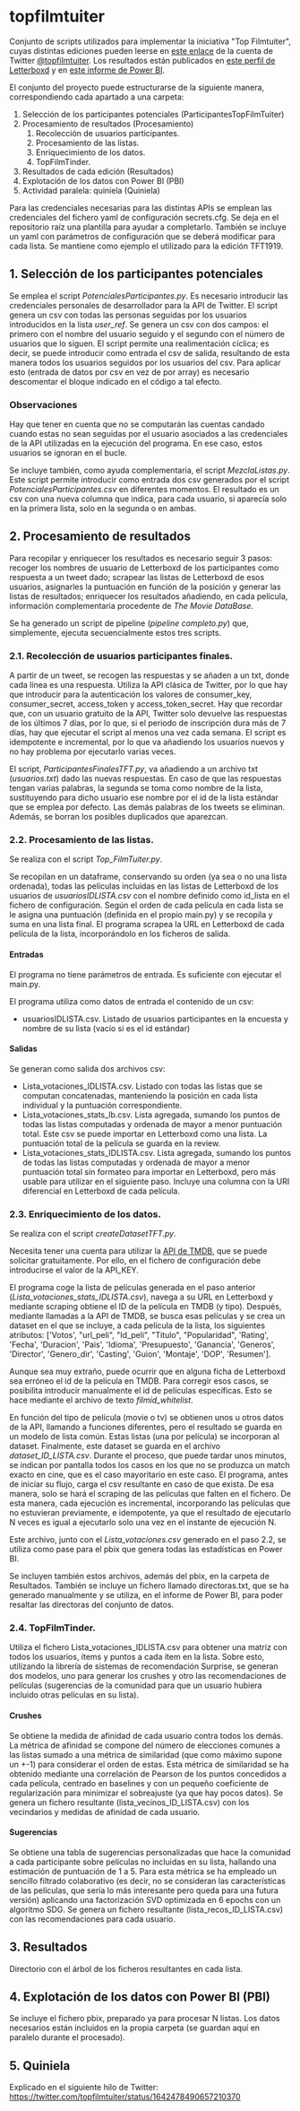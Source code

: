 # topfilmtuiter

Conjunto de scripts utilizados para implementar la iniciativa "Top Filmtuiter", cuyas distintas ediciones pueden leerse en [este enlace](https://twitter.com/topfilmtuiter/status/1643696016288280580) de la cuenta de Twitter [@topfilmtuiter](https://twitter.com/topfilmtuiter). Los resultados están publicados en [este perfil de Letterboxd](https://letterboxd.com/topfilmtuiter/lists/) y en [este informe de Power BI](https://app.powerbi.com/view?r=eyJrIjoiODhiOWQwMzUtNTVhYy00ZWYxLTk0MDEtNDRmNTQ1YWJjODk3IiwidCI6ImFmM2E0NDRiLTcwMWItNGVkNi05YzhlLTg0ZGE5MmQ0Zjk2OSIsImMiOjl9).

El conjunto del proyecto puede estructurarse de la siguiente manera, correspondiendo cada apartado a una carpeta:

1. Selección de los participantes potenciales (ParticipantesTopFilmTuiter)
2. Procesamiento de resultados (Procesamiento)
    1. Recolección de usuarios participantes.
    2. Procesamiento de las listas.
    3. Enriquecimiento de los datos.
    4. TopFilmTinder.
3. Resultados de cada edición (Resultados)
4. Explotación de los datos con Power BI (PBI)
5. Actividad paralela: quiniela (Quiniela)

Para las credenciales necesarias para las distintas APIs se emplean las credenciales del fichero yaml de configuración secrets.cfg. Se deja en el repositorio raíz una plantilla para ayudar a completarlo. También se incluye un yaml con parámetros de configuración que se deberá modificar para cada lista. Se mantiene como ejemplo el utilizado para la edición TFT1919.

## 1. Selección de los participantes potenciales

Se emplea el script *PotencialesParticipantes.py*. Es necesario introducir las credenciales personales de desarrollador para la API de Twitter. El script genera un csv con todas las personas seguidas por los usuarios introducidos en la lista *user_ref*. Se genera un csv con dos campos: el primero con el nombre del usuario seguido y el segundo con el número de usuarios que lo siguen. El script permite una realimentación cíclica; es decir, se puede introducir como entrada el csv de salida, resultando de esta manera todos los usuarios seguidos por los usuarios del csv. Para aplicar esto (entrada de datos por csv en vez de por array) es necesario descomentar el bloque indicado en el código a tal efecto.

### Observaciones
Hay que tener en cuenta que no se computarán las cuentas candado cuando estas no sean seguidas por el usuario asociados a las credenciales de la API utilizadas en la ejecución del programa. En ese caso, estos usuarios se ignoran en el bucle.  

Se incluye también, como ayuda complementaria, el script *MezclaListas.py*. Este script permite introducir como entrada dos csv generados por el script *PotencialesParticipantes.csv* en diferentes momentos. El resultado es un csv con una nueva columna que indica, para cada usuario, si aparecía solo en la primera lista, solo en la segunda o en ambas.

## 2. Procesamiento de resultados

Para recopilar y enriquecer los resultados es necesario seguir 3 pasos: recoger los nombres de usuario de Letterboxd de los participantes como respuesta a un tweet dado; scrapear las listas de Letterboxd de esos usuarios, asignarles la puntuación en función de la posición y generar las listas de resultados; enriquecer los resultados añadiendo, en cada película, información complementaria procedente de *The Movie DataBase*.

Se ha generado un script de pipeline (*pipeline completo.py*) que, simplemente, ejecuta secuencialmente estos tres scripts.

### 2.1. Recolección de usuarios participantes finales.

A partir de un tweet, se recogen las respuestas y se añaden a un txt, donde cada línea es una respuesta. Utiliza la API clásica de Twitter, por lo que hay que introducir para la autenticación los valores de consumer_key, consumer_secret, access_token y access_token_secret. Hay que recordar que, con un usuario gratuito de la API, Twitter solo devuelve las respuestas de los últimos 7 días, por lo que, si el periodo de inscripción dura más de 7 días, hay que ejecutar el script al menos una vez cada semana. El script es idempotente e incremental, por lo que va añadiendo los usuarios nuevos y no hay problema por ejecutarlo varias veces.

El script, *ParticipantesFinalesTFT.py*, va añadiendo a un archivo txt (*usuarios.txt*) dado las nuevas respuestas. En caso de que las respuestas tengan varias palabras, la segunda se toma como nombre de la lista, sustituyendo para dicho usuario ese nombre por el id de la lista estándar que se emplea por defecto. Las demás palabras de los tweets se eliminan. Además, se borran los posibles duplicados que aparezcan.

### 2.2. Procesamiento de las listas.

Se realiza con el script *Top_FilmTuiter.py*.

Se recopilan en un dataframe, conservando su orden (ya sea o no una lista ordenada), todas las películas incluidas en las listas de Letterboxd de los usuarios de *usuariosIDLISTA.csv* con el nombre definido como id_lista en el fichero de configuración.
Según el orden de cada película en cada lista se le asigna una puntuación (definida en el propio main.py) y se recopila y suma en una lista final. El programa scrapea la URL en Letterboxd de cada película de la lista, incorporándolo en los ficheros de salida.

#### Entradas
El programa no tiene parámetros de entrada. Es suficiente con ejecutar el main.py.

El programa utiliza como datos de entrada el contenido de un csv:
- usuariosIDLISTA.csv. Listado de usuarios participantes en la encuesta y nombre de su lista (vacío si es el id estándar)

#### Salidas
Se generan como salida dos archivos csv:
- Lista_votaciones_IDLISTA.csv. Listado con todas las listas que se computan concatenadas, manteniendo la posición en cada lista individual y la puntuación correspondiente.
- Lista_votaciones_stats_lb.csv. Lista agregada, sumando los puntos de todas las listas computadas y ordenada de mayor a menor puntuación total. Este csv se puede importar en Letterboxd como una lista. La puntuación total de la película se guarda en la review.
- Lista_votaciones_stats_IDLISTA.csv. Lista agregada, sumando los puntos de todas las listas computadas y ordenada de mayor a menor puntuación total sin formateo para importar en Letterboxd, pero más usable para utilizar en el siguiente paso. Incluye una columna con la URI diferencial en Letterboxd de cada película.


### 2.3. Enriquecimiento de los datos.

Se realiza con el script *createDatasetTFT.py*.

Necesita tener una cuenta para utilizar la [API de TMDB](https://developers.themoviedb.org/3/getting-started/introduction), que se puede solicitar gratuitamente. Por ello, en el fichero de configuración debe introducirse el valor de la API_KEY. 

El programa coge la lista de películas generada en el paso anterior (*Lista_votaciones_stats_IDLISTA.csv*), navega a su URL en Letterboxd y mediante scraping obtiene el ID de la película en TMDB (y tipo). Después, mediante llamadas a la API de TMDB, se busca esas películas y se crea un dataset en el que se incluye, a cada película de la lista, los siguientes atributos: ['Votos', "url_peli", "Id_peli", "Titulo", "Popularidad", 'Rating', 'Fecha', 'Duracion', 'Pais', 'Idioma', 'Presupuesto', 'Ganancia', 'Generos', 'Director', 'Genero_dir', 'Casting', 'Guion', 'Montaje', 'DOP', 'Resumen'].

Aunque sea muy extraño, puede ocurrir que en alguna ficha de Letterboxd sea erróneo el id de la película en TMDB. Para corregir esos casos, se posibilita introducir manualmente el id de películas específicas. Esto se hace mediante el archivo de texto *filmid_whitelist*.

En función del tipo de película (movie o tv) se obtienen unos u otros datos de la API, llamando a funciones diferentes, pero el resultado se guarda en un modelo de lista común. Estas listas (una por película) se incorporan al dataset. Finalmente, este dataset se guarda en el archivo *dataset_ID_LISTA.csv*. Durante el proceso, que puede tardar unos minutos, se indican por pantalla todos los casos en los que no se produzca un match exacto en cine, que es el caso mayoritario en este caso. El programa, antes de iniciar su flujo, carga el csv resultante en caso de que exista. De esa manera, solo se hará el scraping de las películas que falten en el fichero. De esta manera, cada ejecución es incremental, incorporando las películas que no estuvieran previamente, e idempotente, ya que el resultado de ejecutarlo N veces es igual a ejecutarlo solo una vez en el instante de ejecución N.

Este archivo, junto con el *Lista_votaciones.csv* generado en el paso 2.2, se utiliza como pase para el pbix que genera todas las estadísticas en Power BI.

Se incluyen también estos archivos, además del pbix, en la carpeta de Resultados. También se incluye un fichero llamado directoras.txt, que se ha generado manualmente y se utiliza, en el informe de Power BI, para poder resaltar las directoras del conjunto de datos.

### 2.4. TopFilmTinder.

Utiliza el fichero Lista_votaciones_IDLISTA.csv para obtener una matriz con todos los usuarios, ítems y puntos a cada ítem en la lista. Sobre esto, utilizando la librería de sistemas de recomendación Surprise, se generan dos modelos, uno para generar los crushes y otro las recomendaciones de películas (sugerencias de la comunidad para que un usuario hubiera incluido otras películas en su lista).

#### Crushes

Se obtiene la medida de afinidad de cada usuario contra todos los demás. La métrica de afinidad se compone del número de elecciones comunes a las listas sumado a una métrica de similaridad (que como máximo supone un +-1) para considerar el orden de estas. Esta métrica de similaridad se ha obtenido mediante una correlación de Pearson de los puntos concedidos a cada película, centrado en baselines y con un pequeño coeficiente de regularización para minimizar el sobreajuste (ya que hay pocos datos). Se genera un fichero resultante (lista_vecinos_ID_LISTA.csv) con los vecindarios y medidas de afinidad de cada usuario.

#### Sugerencias

Se obtiene una tabla de sugerencias personalizadas que hace la comunidad a cada participante sobre películas no incluidas en su lista, hallando una estimación de puntuación de 1 a 5. Para esta métrica se ha empleado un sencillo filtrado colaborativo (es decir, no se consideran las características de las películas, que sería lo más interesante pero queda para una futura versión) aplicando una factorización SVD optimizada en 6 epochs con un algoritmo SDG. Se genera un fichero resultante (lista_recos_ID_LISTA.csv) con las recomendaciones para cada usuario.

## 3. Resultados

Directorio con el árbol de los ficheros resultantes en cada lista.

## 4. Explotación de los datos con Power BI (PBI)

Se incluye el fichero pbix, preparado ya para procesar N listas. Los datos necesarios están incluidos en la propia carpeta (se guardan aquí en paralelo durante el procesado).

## 5. Quiniela

Explicado en el siguiente hilo de Twitter: https://twitter.com/topfilmtuiter/status/1642478490657210370

